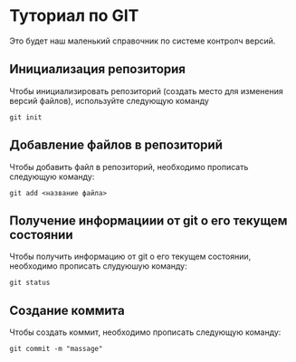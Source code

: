 # Туториал по GIT 
Это будет наш маленький справочник по системе контролч версий.
## Инициализация репозитория

Чтобы инициализировать репозиторий (создать место для изменения версий файлов), используйте следующую команду
```
git init
```

## Добавление файлов в репозиторий 

Чтобы добавить файл в репозиторий, необходимо прописать следующую команду:
```
git add <название файла>
```

## Получение информациии от git о его текущем состоянии 
Чтобы получить информацию от git о его текущем состоянии, необходимо прописать слудуюшую команду: 
```
git status 
```
## Создание коммита
Чтобы создать коммит, необходимо прописать следующую команду:
```
git commit -m "massage"
```